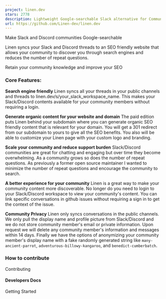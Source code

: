```yaml
---
project: linen.dev
stars: 2778
description: Lightweight Google-searchable Slack alternative for Communities
url: https://github.com/Linen-dev/linen.dev
---
```


Make Slack and Discord communities Google-searchable

Linen syncs your Slack and Discord threads to an SEO friendly website that allows your community to discover you through search engines and reduces the number of repeat questions.

Retain your community knowledge and improve your SEO

### Core Features:

**Search engine friendly** Linen syncs all your threads in your public channels and threads to linen.dev/s/your\_slack\_workspace\_name. This makes your Slack/Discord contents available for your community members without requiring a login.

**Generate organic content for your website and domain** The paid edition puts Linen behind your subdomain where you can generate organic SEO friendly content that is relevant for your domain. You will get a 301 redirect from our subdomain to yours to give all the SEO benefits. You also will be able to customize your Linen page with your custom logo and branding.

**Scale your community and reduce support burden** Slack/Discord communities are great for chatting and engaging but over time they become overwhelming. As a community grows so does the number of repeat questions. As previously a former open source maintainer I wanted to minimize the number of repeat questions and encourage the community to search.

**A better experience for your community** Linen is a great way to make your community content more discoverable. No longer do you need to login to your Slack/Discord workspace to view your community's content. You can link specific conversations in github issues without requiring a sign in to get the context of the issue.

**Community Privacy** Linen only syncs conversations in the public channels. We only pull the display name and profile picture from Slack/Discord and we do not store community member's email or private information. Upon request we will delete any community member's information and messages within 14 days. Finally we have the options of anonymizing your community member's display name with a fake randomly generated string like `many-ancient-parrot`, `adventurous-billowy-kangaroo`, and `benedict-cumberbatch`.

### How to contribute

Contributing

#### Developers Docs

Getting Started
